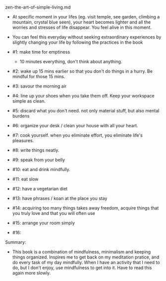 zen-the-art-of-simple-living.md

- At specific moment in your lifes (eg. visit temple, see garden, climbing a mountain, crystal blue seen), your heart becomes lighter and all the worries and stresses of life disappear. You feel alive in this moment.
- You can feel this everyday without seeking extraordinary experiences by slightly changing your life by following the practices in the book

- #1: make time for emptiness
	- 10 minutes everything, don't think about anything.
- #2: wake up 15 mins earlier so that you don't do things in a hurry. Be mindful for those 15 mins.
- #3: savour the morning air
- #4: line up your shoes when you take them off. Keep your workspace simple as clean. 
- #5: discard what you don't need. not only material stuff, but also mental burdens
- #6: organize your desk / clean your house with all your heart. 
- #7: cook yourself. when you eliminate effort, you eliminate life's pleasures. 
- #8: write things neatly. 
- #9: speak from your belly
- #10: eat and drink mindfully.
- #11: eat slow
- #12: have a vegetarian diet
- #13: have phrases / koan at the place you stay
- #14: acquiring too many things takes away freedom, acquire things that you truly love and that you will often use
- #15: arrange your room simply
- #16: 

Summary:
- This book is a combination of mindfulness, minimalism and keeping things organized.
Inspires me to get back on my meditation pratice, and do every task of my day mindfully. When I have an activity that I need to do, but I don't enjoy, use mindfulness to get into it. Have to read this again more slowly.


